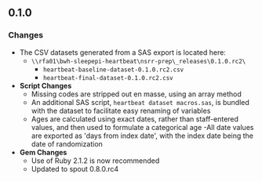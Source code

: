 ## 0.1.0

### Changes
- The CSV datasets generated from a SAS export is located here:
  - `\\rfa01\bwh-sleepepi-heartbeat\nsrr-prep\_releases\0.1.0.rc2\`
    - `heartbeat-baseline-dataset-0.1.0.rc2.csv`
    - `heartbeat-final-dataset-0.1.0.rc2.csv`
- **Script Changes**
  - Missing codes are stripped out en masse, using an array method
  - An additional SAS script, `heartbeat dataset macros.sas`, is bundled with the dataset to facilitate easy renaming of variables
  - Ages are calculated using exact dates, rather than staff-entered values, and then used to formulate a categorical age
  -All date values are exported as 'days from index date', with the index date being the date of randomization
- **Gem Changes**
  - Use of Ruby 2.1.2 is now recommended
  - Updated to spout 0.8.0.rc4
